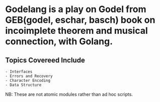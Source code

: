 # Godelang is a play on Godel from GEB(godel, eschar, basch) book on incoimplete theorem and musical connection, with Golang.

## Topics Covereed Include
    - Interfaces
    - Errors and Recovery
    - Character Encoding
    - Data Structure

NB: These are not atomic modules rather than ad hoc scripts.
